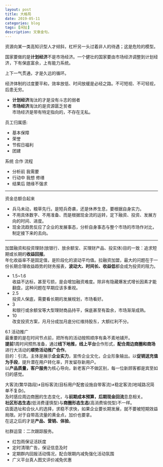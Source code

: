 ```yaml
---
layout: post
title: 大格局
date: 2019-05-11
categories: blog
tags: [闲扯]
description: 文章金句。
---
```


资源向某一类高知识型人才倾斜，杠杆另一头过着非人的待遇；这是危险的模型。


国家要做的是**计划经济**不是市场经济。一个健壮的国家要由市场经济调整到计划经济，下有保底富余，上有能力系统。


上下一气贯通，才是久远的循环。


经济体制的过度要平和，效率放低、时间放缓是必经之路。不可短视、不可轻视，后患无穷。


- **计划经济**淘汰的才是没有斗志的弱者
- **市场经济**淘汰的是资源匮乏贫者<br>
市场经济是带有特定指向的，不存在无私。


员工归属感:
- 基本保障
- 荣誉
- 节假日福利
- 团建


系统 合作 流程

- 分析前 我需要
- 行动中 我想 修缮
- 结果后 随缘不强求

-----

资金总额合起来
- 兵马未动，粮草先行。是短兵奇袭，还是休养生息，要根据自身实力。
- 不用具体数字、不用准备、而是根据现金流的运转，定下融资、投资、发展方向的时间、进度。
- 现金流趋势反应了企业的发展事态，分析自身事态与整个市场的市场作对比，制定接下来的去向。

----

加盟融资和投资理财(放银行、放余额宝、买理财产品、投实体)目的一致：追求短期或长期的**收益回报**。<br>
年化收益率不是固定值，是阶段化的波动平均值。拉融资加盟，最大的问题在于一份长期合理收益趋势的财务报表，**波动大、时间长、收益低**都会成为投资的阻力。<br>


- 1.5~1.6<br>
收益不达标，甚至亏损，是会增加融资难度。除非有隐藏爆发式增长因素才能翻盘，这种问题在早期应该多重视。
- 2.5<br>
投资人保底，需要看长期的发展规划，市场看好。
- 3<br>
和银行或余额宝等大型理财商品持平，保底甚至有盈余，市场渐渐成熟。
- 10<br>
改变投资方案，月月分成加月底分红维持股东，大额红利不分。


6.1 活动推广<br>
最重要的是在时间节点前，把所有的活动按照顺序有条不紊地铺开。<br>
**提前**1周时间预热准备，通过**线下地推，线上平台**合作形式，**配合周边商圈和商场**进行大活动的**顺势活动推广合作**。<br>
目的：引流。主体是展示**企业实力**，宣传企业文化，企业形象输出。以**促销送充值为手段**，提升潜在用户转化率，开发留存新用户。<br>
以**产品质量，客户服务**为核心导向，新老客户不做区别，每一位新顾客都是宾至如归的感觉。


大客流(繁华路段)≠目标客流(目标用户配套设施自带客流)≠稳定客流(地域路况简单不复杂)。<br>
及时感应周边商圈的生态变化，与**前期成本预算，后期现金回流**息息相关。<br>
**社区形态生态**(低消费谨慎型)与**商圈形态生态**(高消费愉悦型)不一样。<br>
店面选址和合伙人的选择，求稳不求快，如果企业要长期发展，就不要被短期效益局限。对于自带高流量的黄金点，加价也要拿。<br>
在这之后的才是**产品、营销、体验**。


社群运营：二次跟踪服务。
- 红包雨保证活跃度
- 定时清理广告，保证信息及时
- 定期群内回报活动情况，配合限期内减免强化活动氛围
- 广义平台真人图文评价减免优惠
